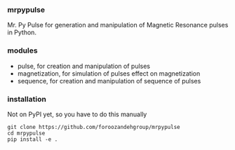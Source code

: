 ### mrpypulse

Mr. Py Pulse for generation and manipulation of Magnetic Resonance pulses in Python.

### modules

  - pulse, for creation and manipulation of pulses
  - magnetization, for simulation of pulses effect on magnetization
  - sequence, for creation and manipulation of sequence of pulses

### installation

Not on PyPI yet, so you have to do this manually

```
git clone https://github.com/foroozandehgroup/mrpypulse
cd mrpypulse
pip install -e .
```
